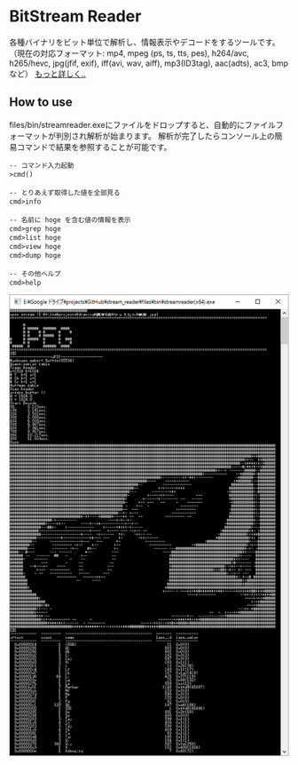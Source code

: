 # BitStream Reader

各種バイナリをビット単位で解析し、情報表示やデコードをするツールです。
（現在の対応フォーマット: mp4, mpeg (ps, ts, tts, pes), h264/avc, h265/hevc, jpg(jfif, exif), iff(avi, wav, aiff), mp3(ID3tag), aac(adts), ac3, bmp など）
[もっと詳しく..](https://github.com/rflab/stream_reader/blob/master/README_detail.md)

## How to use

files/bin/streamreader.exeにファイルをドロップすると、自動的にファイルフォーマットが判別され解析が始まります。
解析が完了したらコンソール上の簡易コマンドで結果を参照することが可能です。
```
-- コマンド入力起動
>cmd()

-- とりあえず取得した値を全部見る
cmd>info

-- 名前に hoge を含む値の情報を表示
cmd>grep hoge
cmd>list hoge
cmd>view hoge
cmd>dump hoge

-- その他ヘルプ
cmd>help
```

![](screenshot.png)
